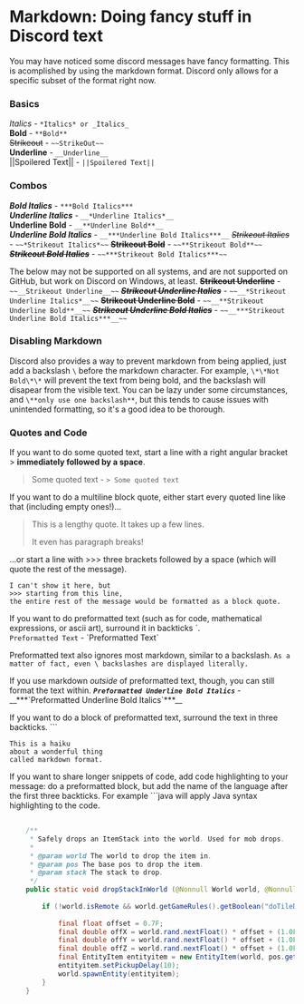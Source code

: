 # Markdown: Doing fancy stuff in Discord text

You may have noticed some discord messages have fancy formatting. This is acomplished by using the markdown format. Discord only allows for a specific subset of the format right now. 

### Basics
*Italics* - `*Italics* or _Italics_`    
**Bold** - `**Bold**`    
~~Strikeout~~ - `~~StrikeOut~~`    
__Underline__ - `__Underline__`    
||Spoilered Text|| - `||Spoilered Text||`    

### Combos
***Bold Italics*** - `***Bold Italics***`    
__*Underline Italics*__ - `__*Underline Italics*__`    
__**Underline Bold**__ - `__**Underline Bold**__`    
__***Underline Bold Italics***__ - `__***Underline Bold Italics***__`
~~*Strikeout Italics*~~ - `~~*Strikeout Italics*~~`
~~**Strikeout Bold**~~ - `~~**Strikeout Bold**~~`
~~***Strikeout Bold Italics***~~ - `~~***Strikeout Bold Italics***~~`

The below may not be supported on all systems, and are not supported on GitHub, but work on Discord on Windows, at least.
~~__Strikeout Underline__~~ - `~~__Strikeout Underline__~~`
~~__*Strikeout Underline Italics*__~~ - `~~__*Strikeout Underline Italics*__~~`
~~__**Strikeout Underline Bold**__~~ - `~~__**Strikeout Underline Bold**__~~`
~~__***Strikeout Underline Bold Italics***__~~ - `~~__***Strikeout Underline Bold Italics***__~~`


### Disabling Markdown
Discord also provides a way to prevent markdown from being applied, just add a backslash `\` before the markdown character. For example, `\*\*Not Bold\*\*` will prevent the text from being bold, and the backslash will disapear from the visible text. You can be lazy under some circumstances, and `\**only use one backslash**`, but this tends to cause issues with unintended formatting, so it's a good idea to be thorough.

### Quotes and Code

If you want to do some quoted text, start a line with a right angular bracket > **immediately followed by a space**.
> Some quoted text - `> Some quoted text`

If you want to do a multiline block quote, either start every quoted line like that (including empty ones!)...
> This is a lengthy quote.
> It takes up a few lines.
> 
> It even has paragraph breaks!

...or start a line with >>> three brackets followed by a space (which will quote the rest of the message).
```
I can't show it here, but
>>> starting from this line,
the entire rest of the message would be formatted as a block quote.
```

If you want to do preformatted text (such as for code, mathematical expressions, or ascii art), surround it in backticks \`.    
`Preformatted Text` - \`Preformatted Text\`

Preformatted text also ignores most markdown, similar to a backslash.
`As a matter of fact, even \ backslashes are displayed literally.`

If you use markdown *outside* of preformatted text, though, you can still format the text within.
__***`Preformatted Underline Bold Italics`***__ - \_\_\*\*\*\`Preformatted Underline Bold Italics\`\*\*\*\_\_

If you want to do a block of preformatted text, surround the text in three backticks. \`\`\`    
```
This is a haiku 
about a wonderful thing 
called markdown format.
```

If you want to share longer snippets of code, add code highlighting to your message: do a preformatted block, but add the name of the language after the first three backticks. For example \```java will apply Java syntax highlighting to the code.    
```java
    
    /**
     * Safely drops an ItemStack into the world. Used for mob drops.
     *
     * @param world The world to drop the item in.
     * @param pos The base pos to drop the item.
     * @param stack The stack to drop.
     */
    public static void dropStackInWorld (@Nonnull World world, @Nonnull BlockPos pos, @Nonnull ItemStack stack) {
        
        if (!world.isRemote && world.getGameRules().getBoolean("doTileDrops")) {
            
            final float offset = 0.7F;
            final double offX = world.rand.nextFloat() * offset + (1.0F - offset) * 0.5D;
            final double offY = world.rand.nextFloat() * offset + (1.0F - offset) * 0.5D;
            final double offZ = world.rand.nextFloat() * offset + (1.0F - offset) * 0.5D;
            final EntityItem entityitem = new EntityItem(world, pos.getX() + offX, pos.getY() + offY, pos.getZ() + offZ, stack);
            entityitem.setPickupDelay(10);
            world.spawnEntity(entityitem);
        }
    }
```
